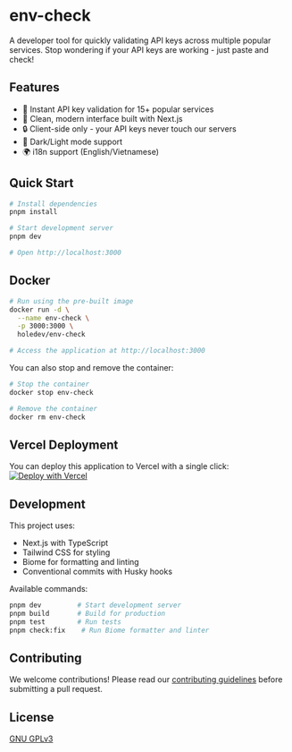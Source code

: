 # env-check

A developer tool for quickly validating API keys across multiple popular services. Stop wondering if your API keys are working - just paste and check!

## Features

- 🔑 Instant API key validation for 15+ popular services
- 🚀 Clean, modern interface built with Next.js
- 🔒 Client-side only - your API keys never touch our servers
- 🌙 Dark/Light mode support
- 🌍 i18n support (English/Vietnamese)

## Quick Start

```bash
# Install dependencies
pnpm install

# Start development server
pnpm dev

# Open http://localhost:3000
```

## Docker

```bash
# Run using the pre-built image
docker run -d \
  --name env-check \
  -p 3000:3000 \
  holedev/env-check

# Access the application at http://localhost:3000
```

You can also stop and remove the container:
```bash
# Stop the container
docker stop env-check

# Remove the container
docker rm env-check
```

## Vercel Deployment
You can deploy this application to Vercel with a single click:
[![Deploy with Vercel](https://vercel.com/button)](https://vercel.com/new/clone?repository-url=https%3A%2F%2Fgithub.com%2Fhole-dev%2Fenv-check)

## Development

This project uses:
- Next.js with TypeScript
- Tailwind CSS for styling
- Biome for formatting and linting
- Conventional commits with Husky hooks

Available commands:
```bash
pnpm dev         # Start development server
pnpm build       # Build for production
pnpm test        # Run tests
pnpm check:fix    # Run Biome formatter and linter
```

## Contributing

We welcome contributions! Please read our [contributing guidelines](CONTRIBUTING.md) before submitting a pull request.

## License

[GNU GPLv3](LICENSE)
